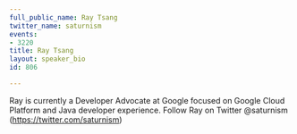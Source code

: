 ```yaml
---
full_public_name: Ray Tsang
twitter_name: saturnism
events:
- 3220
title: Ray Tsang
layout: speaker_bio
id: 806

---
```

Ray is currently a Developer Advocate at Google focused on Google Cloud Platform and Java developer experience. Follow Ray on Twitter @saturnism (https://twitter.com/saturnism)